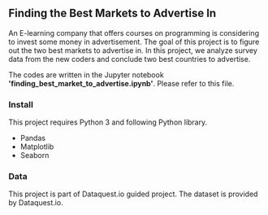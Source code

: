 ## Finding the Best Markets to Advertise In
An E-learning company that offers courses on programming is considering to invest some money in advertisement. The goal of this project is to figure out the two best markets to advertise in. In this project, we analyze survey data from the new coders and conclude two best countries to advertise.

The codes are written in the Jupyter notebook **'finding_best_market_to_advertise.ipynb'**. Please refer to this file. 

### Install
This project requires Python 3 and following Python library.
- Pandas
- Matplotlib
- Seaborn

### Data
This project is part of Dataquest.io guided project. The dataset is provided by Dataquest.io.
